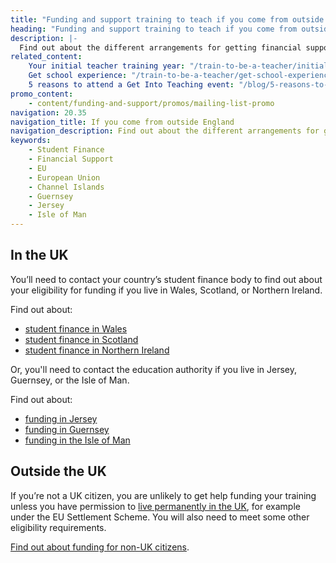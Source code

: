 ```yaml
---
title: "Funding and support training to teach if you come from outside England"
heading: "Funding and support training to teach if you come from outside England"
description: |-
  Find out about the different arrangements for getting financial support if you live outside England.
related_content:
    Your initial teacher training year: "/train-to-be-a-teacher/initial-teacher-training"
    Get school experience: "/train-to-be-a-teacher/get-school-experience"
    5 reasons to attend a Get Into Teaching event: "/blog/5-reasons-to-attend-a-train-to-teach-event"
promo_content:
    - content/funding-and-support/promos/mailing-list-promo
navigation: 20.35
navigation_title: If you come from outside England
navigation_description: Find out about the different arrangements for getting financial support if you live outside England.
keywords:
    - Student Finance
    - Financial Support
    - EU
    - European Union
    - Channel Islands
    - Guernsey
    - Jersey
    - Isle of Man
---
```


## In the UK

You’ll need to contact your country’s student finance body to find out about your eligibility for funding if you live in Wales, Scotland, or Northern Ireland.

Find out about:

* [student finance in Wales](https://www.studentfinancewales.co.uk/)
* [student finance in Scotland](https://www.saas.gov.uk/)
* [student finance in Northern Ireland](https://www.studentfinanceni.co.uk/)

Or, you'll need to contact the education authority if you live in Jersey, Guernsey, or the Isle of Man.

Find out about:

* [funding in Jersey](https://www.gov.je/Working/Careers/16To19YearOlds/EnteringHigherEducation/FinancingHigherEducationCourses/FundingDegreeProfessionalQualifications/Pages/index.aspx)
* [funding in Guernsey](https://www.gov.gg/article/152744/Policies)
* [funding in the Isle of Man](https://www.gov.im/student-grants)

## Outside the UK

If you’re not a UK citizen, you are unlikely to get help funding your training unless you have permission to [live permanently in the UK](https://www.gov.uk/browse/visas-immigration/settle-in-the-uk), for example under the EU Settlement Scheme. You will also need to meet some other eligibility requirements.

[Find out about funding for non-UK citizens](/non-uk-teachers/train-to-teach-in-england-as-an-international-student).
